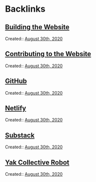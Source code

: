 
# Backlinks
## [Building the Website](<Building the Website.md>)
Created:: [August 30th, 2020](<August 30th, 2020.md>)

## [Contributing to the Website](<Contributing to the Website.md>)
Created:: [August 30th, 2020](<August 30th, 2020.md>)

## [GitHub](<GitHub.md>)
Created:: [August 30th, 2020](<August 30th, 2020.md>)

## [Netlify](<Netlify.md>)
Created:: [August 30th, 2020](<August 30th, 2020.md>)

## [Substack](<Substack.md>)
Created:: [August 30th, 2020](<August 30th, 2020.md>)

## [Yak Collective Robot](<Yak Collective Robot.md>)
Created:: [August 30th, 2020](<August 30th, 2020.md>)

